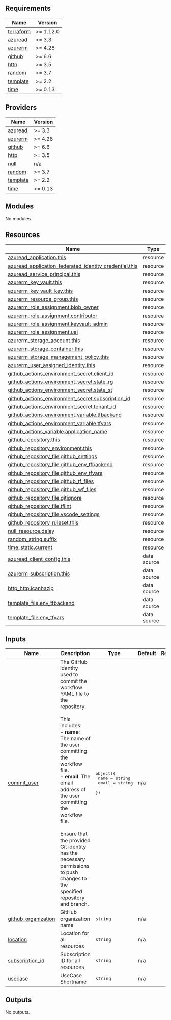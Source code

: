 <!-- BEGIN_TF_DOCS -->
## Requirements

| Name | Version |
|------|---------|
| <a name="requirement_terraform"></a> [terraform](#requirement\_terraform) | >= 1.12.0 |
| <a name="requirement_azuread"></a> [azuread](#requirement\_azuread) | >= 3.3 |
| <a name="requirement_azurerm"></a> [azurerm](#requirement\_azurerm) | >= 4.28 |
| <a name="requirement_github"></a> [github](#requirement\_github) | >= 6.6 |
| <a name="requirement_http"></a> [http](#requirement\_http) | >= 3.5 |
| <a name="requirement_random"></a> [random](#requirement\_random) | >= 3.7 |
| <a name="requirement_template"></a> [template](#requirement\_template) | >= 2.2 |
| <a name="requirement_time"></a> [time](#requirement\_time) | >= 0.13 |

## Providers

| Name | Version |
|------|---------|
| <a name="provider_azuread"></a> [azuread](#provider\_azuread) | >= 3.3 |
| <a name="provider_azurerm"></a> [azurerm](#provider\_azurerm) | >= 4.28 |
| <a name="provider_github"></a> [github](#provider\_github) | >= 6.6 |
| <a name="provider_http"></a> [http](#provider\_http) | >= 3.5 |
| <a name="provider_null"></a> [null](#provider\_null) | n/a |
| <a name="provider_random"></a> [random](#provider\_random) | >= 3.7 |
| <a name="provider_template"></a> [template](#provider\_template) | >= 2.2 |
| <a name="provider_time"></a> [time](#provider\_time) | >= 0.13 |

## Modules

No modules.

## Resources

| Name | Type |
|------|------|
| [azuread_application.this](https://registry.terraform.io/providers/hashicorp/azuread/latest/docs/resources/application) | resource |
| [azuread_application_federated_identity_credential.this](https://registry.terraform.io/providers/hashicorp/azuread/latest/docs/resources/application_federated_identity_credential) | resource |
| [azuread_service_principal.this](https://registry.terraform.io/providers/hashicorp/azuread/latest/docs/resources/service_principal) | resource |
| [azurerm_key_vault.this](https://registry.terraform.io/providers/hashicorp/azurerm/latest/docs/resources/key_vault) | resource |
| [azurerm_key_vault_key.this](https://registry.terraform.io/providers/hashicorp/azurerm/latest/docs/resources/key_vault_key) | resource |
| [azurerm_resource_group.this](https://registry.terraform.io/providers/hashicorp/azurerm/latest/docs/resources/resource_group) | resource |
| [azurerm_role_assignment.blob_owner](https://registry.terraform.io/providers/hashicorp/azurerm/latest/docs/resources/role_assignment) | resource |
| [azurerm_role_assignment.contributor](https://registry.terraform.io/providers/hashicorp/azurerm/latest/docs/resources/role_assignment) | resource |
| [azurerm_role_assignment.keyvault_admin](https://registry.terraform.io/providers/hashicorp/azurerm/latest/docs/resources/role_assignment) | resource |
| [azurerm_role_assignment.uai](https://registry.terraform.io/providers/hashicorp/azurerm/latest/docs/resources/role_assignment) | resource |
| [azurerm_storage_account.this](https://registry.terraform.io/providers/hashicorp/azurerm/latest/docs/resources/storage_account) | resource |
| [azurerm_storage_container.this](https://registry.terraform.io/providers/hashicorp/azurerm/latest/docs/resources/storage_container) | resource |
| [azurerm_storage_management_policy.this](https://registry.terraform.io/providers/hashicorp/azurerm/latest/docs/resources/storage_management_policy) | resource |
| [azurerm_user_assigned_identity.this](https://registry.terraform.io/providers/hashicorp/azurerm/latest/docs/resources/user_assigned_identity) | resource |
| [github_actions_environment_secret.client_id](https://registry.terraform.io/providers/integrations/github/latest/docs/resources/actions_environment_secret) | resource |
| [github_actions_environment_secret.state_rg](https://registry.terraform.io/providers/integrations/github/latest/docs/resources/actions_environment_secret) | resource |
| [github_actions_environment_secret.state_st](https://registry.terraform.io/providers/integrations/github/latest/docs/resources/actions_environment_secret) | resource |
| [github_actions_environment_secret.subscription_id](https://registry.terraform.io/providers/integrations/github/latest/docs/resources/actions_environment_secret) | resource |
| [github_actions_environment_secret.tenant_id](https://registry.terraform.io/providers/integrations/github/latest/docs/resources/actions_environment_secret) | resource |
| [github_actions_environment_variable.tfbackend](https://registry.terraform.io/providers/integrations/github/latest/docs/resources/actions_environment_variable) | resource |
| [github_actions_environment_variable.tfvars](https://registry.terraform.io/providers/integrations/github/latest/docs/resources/actions_environment_variable) | resource |
| [github_actions_variable.application_name](https://registry.terraform.io/providers/integrations/github/latest/docs/resources/actions_variable) | resource |
| [github_repository.this](https://registry.terraform.io/providers/integrations/github/latest/docs/resources/repository) | resource |
| [github_repository_environment.this](https://registry.terraform.io/providers/integrations/github/latest/docs/resources/repository_environment) | resource |
| [github_repository_file.github_settings](https://registry.terraform.io/providers/integrations/github/latest/docs/resources/repository_file) | resource |
| [github_repository_file.github_env_tfbackend](https://registry.terraform.io/providers/integrations/github/latest/docs/resources/repository_file) | resource |
| [github_repository_file.github_env_tfvars](https://registry.terraform.io/providers/integrations/github/latest/docs/resources/repository_file) | resource |
| [github_repository_file.github_tf_files](https://registry.terraform.io/providers/integrations/github/latest/docs/resources/repository_file) | resource |
| [github_repository_file.github_wf_files](https://registry.terraform.io/providers/integrations/github/latest/docs/resources/repository_file) | resource |
| [github_repository_file.gitignore](https://registry.terraform.io/providers/integrations/github/latest/docs/resources/repository_file) | resource |
| [github_repository_file.tflint](https://registry.terraform.io/providers/integrations/github/latest/docs/resources/repository_file) | resource |
| [github_repository_file.vscode_settings](https://registry.terraform.io/providers/integrations/github/latest/docs/resources/repository_file) | resource |
| [github_repository_ruleset.this](https://registry.terraform.io/providers/integrations/github/latest/docs/resources/repository_ruleset) | resource |
| [null_resource.delay](https://registry.terraform.io/providers/hashicorp/null/latest/docs/resources/resource) | resource |
| [random_string.suffix](https://registry.terraform.io/providers/hashicorp/random/latest/docs/resources/string) | resource |
| [time_static.current](https://registry.terraform.io/providers/hashicorp/time/latest/docs/resources/static) | resource |
| [azuread_client_config.this](https://registry.terraform.io/providers/hashicorp/azuread/latest/docs/data-sources/client_config) | data source |
| [azurerm_subscription.this](https://registry.terraform.io/providers/hashicorp/azurerm/latest/docs/data-sources/subscription) | data source |
| [http_http.icanhazip](https://registry.terraform.io/providers/hashicorp/http/latest/docs/data-sources/http) | data source |
| [template_file.env_tfbackend](https://registry.terraform.io/providers/hashicorp/template/latest/docs/data-sources/file) | data source |
| [template_file.env_tfvars](https://registry.terraform.io/providers/hashicorp/template/latest/docs/data-sources/file) | data source |

## Inputs

| Name | Description | Type | Default | Required |
|------|-------------|------|---------|:--------:|
| <a name="input_commit_user"></a> [commit\_user](#input\_commit\_user) | The GitHub identity used to commit the workflow YAML file to the repository.<br/><br/>This includes:<br/>- **name**: The name of the user committing the workflow file.<br/>- **email**: The email address of the user committing the workflow file.<br/><br/>Ensure that the provided Git identity has the necessary permissions to push changes to the specified repository and branch. | <pre>object({<br/>    name  = string<br/>    email = string<br/>  })</pre> | n/a | yes |
| <a name="input_github_organization"></a> [github\_organization](#input\_github\_organization) | GitHub organization name | `string` | n/a | yes |
| <a name="input_location"></a> [location](#input\_location) | Location for all resources | `string` | n/a | yes |
| <a name="input_subscription_id"></a> [subscription\_id](#input\_subscription\_id) | Subscription ID for all resources | `string` | n/a | yes |
| <a name="input_usecase"></a> [usecase](#input\_usecase) | UseCase Shortname | `string` | n/a | yes |

## Outputs

No outputs.
<!-- END_TF_DOCS -->